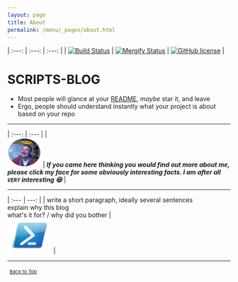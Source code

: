 ```yaml
---
layout: page
title: About
permalink: /menu/_pages/about.html
---
```


| :---: | :---: | :---: |
| [![Build Status](https://dev.azure.com/luke-leigh/github-repo/_apis/build/status/BanterBoy.scripts-blog?branchName=master)](https://dev.azure.com/luke-leigh/github-repo/_build/latest?definitionId=2&branchName=master) | [![Mergify Status][mergify-status]][mergify] | [![GitHub license](https://img.shields.io/github/license/BanterBoy/scripts-blog?color=orange&label=GitHub%20License&logo=github&style=plastic)](https://github.com/BanterBoy/scripts-blog/blob/master/LICENSE) |

[mergify]: https://mergify.io

[mergify-status]: https://img.shields.io/endpoint.svg?url=https://gh.mergify.io/badges/BanterBoy/scripts-blog&style=plastic

# SCRIPTS-BLOG

- Most people will glance at your [README](https://github.com/BanterBoy/scripts-blog/blob/master/README.md), *maybe* star it, and leave<br>
- Ergo, people should understand instantly what your project is about based on your repo

---

| :---: | :--- |
| <br><a href="/menu/_pages/about.html"><img src="/assets/images/hangout_profile_pic_circle.jpg" title="About Me" alt="About Me" width="76" height="66"></a> | ***If you came here thinking you would find out more about me, please click my face for some obviously interesting facts. I am after all `VERY` interesting 😆*** |

---

| :--- | ---: |
| write a short paragraph, ideally several sentences<br> explain why this blog<br> what's it for? / why did you bother | <br><a href="https://github.com/BanterBoy/scripts-blog"><img src="/assets/images/pslogo88x88.png" title="scripts-blog" alt="scripts-blog"></a> |

---

<span style="font-size:11px;"><a href="#"><i class="fas fa-caret-up" aria-hidden="true" style="color: white; margin-right:5px;"></i>Back to Top</a></span>
